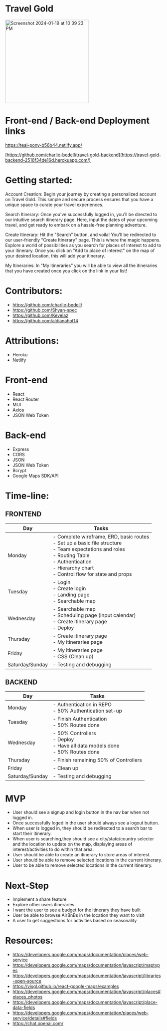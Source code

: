 # Travel Gold 


<img width="267" alt="Screenshot 2024-01-19 at 10 39 23 PM" src="https://github.com/Shyan-spec/travel-gold-frontend/assets/150564873/91cf51f3-e70c-47d9-bbf2-efd4db97ad3f">


# Front-end / Back-end Deployment links

https://teal-pony-b56b44.netlify.app/

[https://github.com/charlie-bedell/travel-gold-backend](https://travel-gold-backend-2516f34de16d.herokuapp.com/)



# Getting started: 
Account Creation: Begin your journey by creating a personalized account on Travel Gold. This simple and secure process ensures that you have a unique space to curate your travel experiences.

Search Itinerary: Once you've successfully logged in, you'll be directed to our intuitive search itinerary page. Here, input the dates of your upcoming travel, and get ready to embark on a hassle-free planning adventure.

Create Itinerary: Hit the "Search" button, and voila! You'll be redirected to our user-friendly "Create Itinerary" page. This is where the magic happens. Explore a world of possibilities as you search for places of interest to add to your itinerary. Once you click on "Add to place of interest" on the map of your desired location, this will add your itinerary. 

My Itineraries: In "My itineraries" you will be able to view all the itineraries that you have created once you click on the link in your list! 


# Contributors:

- https://github.com/charlie-bedell/
- https://github.com/Shyan-spec
- https://github.com/Kevelaz
- https://github.com/aldianahot14


# Attributions:
- Heroku
- Netlify


# Front-end
- React
- React Router
- MUI
- Axios
- JSON Web Token
# Back-end
- Express
- CORS
- JSON
- JSON Web Token
- Bcrypt
- Google Maps SDK/API

# Time-line:


## FRONTEND

| Day        | Tasks                                                              |
|------------|--------------------------------------------------------------------|
| Monday     | - Complete wireframe, ERD, basic routes<br> - Set up a basic file structure<br> - Team expectations and roles<br> - Routing Table<br> - Authentication<br> - Hierarchy chart<br> - Control flow for state and props |
| Tuesday    | - Login<br> - Create login<br> - Landing page<br> - Searchable map  |
| Wednesday  | - Searchable map<br> - Scheduling page (input calendar)<br> - Create itinerary page<br> - Deploy |
| Thursday   | - Create itinerary page<br> - My itineraries page                  |
| Friday     | - My itineraries page<br> - CSS (Clean up)                         |
| Saturday/Sunday | - Testing and debugging                                       |

## BACKEND

| Day        | Tasks                                                              |
|------------|--------------------------------------------------------------------|
| Monday     | - Authentication in REPO<br> - 50% Authentication set-up          |
| Tuesday    | - Finish Authentication<br> - 50% Routes done                     |
| Wednesday  | - 50% Controllers<br> - Deploy<br> - Have all data models done<br> - 50% Routes done |
| Thursday   | - Finish remaining 50% of Controllers                              |
| Friday     | - Clean up                                                          |
| Saturday/Sunday | - Testing and debugging                                       |




# MVP 
- User should see a signup and login button in the nav bar when not logged in.
- Once successfully loged in the user should always see a logout button.
- When user is logged in, they should be redirected to a search bar to start their itinerary.
- When user is searching,they should see a city/state/country selector and the location to update on the map, displaying areas of interest/activities to do within that area.
- User should be able to create an itinerary to store areas of interest.
- User should be able to remove selected locations in the current itinerary.
- User to be able to remove selected locations in the current itinerary.
  


# Next-Step
- Implement a share feature 
- Explore other users itineraries 
- I want the user to see a budget for the itinerary they have built
- User be able to browse AirBnBs in the location they want to visit
- A user to get suggestions for activities based on seasonality
  

# Resources:
- https://developers.google.com/maps/documentation/places/web-service
- https://developers.google.com/maps/documentation/javascript/maptypes
- https://developers.google.com/maps/documentation/javascript/libraries-open-source
- https://visgl.github.io/react-google-maps/examples
- https://developers.google.com/maps/documentation/javascript/places#places_photos
- https://developers.google.com/maps/documentation/javascript/place-data-fields
- https://developers.google.com/maps/documentation/places/web-service/details#fields
- https://chat.openai.com/


